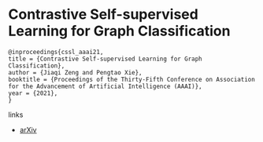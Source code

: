 # Contrastive Self-supervised Learning for Graph Classification

```
@inproceedings{cssl_aaai21,
title = {Contrastive Self-supervised Learning for Graph Classification},
author = {Jiaqi Zeng and Pengtao Xie},
booktitle = {Proceedings of the Thirty-Fifth Conference on Association for the Advancement of Artificial Intelligence (AAAI)},
year = {2021},
}
```

links
- [arXiv](https://arxiv.org/abs/2009.05923)
